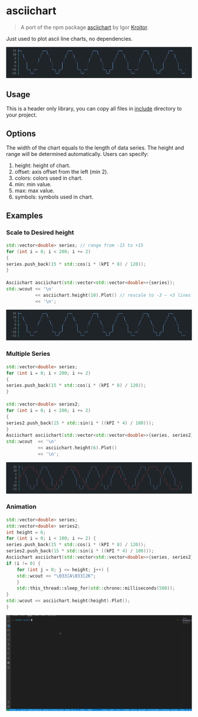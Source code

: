 # asciichart

> A port of the npm package [asciichart](https://github.com/kroitor/asciichart) by Igor [Kroitor](https://github.com/kroitor).

Just used to plot ascii line charts, no dependencies.

![asciichart](images/asciichart.png)

## Usage

This is a header only library, you can copy all files in [include](./include) directory to your project.

## Options

The width of the chart equals to the length of data series. The height and range will be determined automatically. Users can specify:

1. height: height of chart.
2. offset: axis offset from the left (min 2).
3. colors: colors used in chart.
4. min: min value.
5. max: max value.
6. symbols: symbols used in chart.

## Examples

### Scale to Desired height

```c++
std::vector<double> series; // range from -15 to +15
for (int i = 0; i < 200; i += 2)
{
series.push_back(15 * std::cos(i * (kPI * 8) / 120));
}

Asciichart asciichart(std::vector<std::vector<double>>{series});
std::wcout << '\n'
           << asciichart.height(10).Plot() // rescale to -3 ~ +3 lines
           << '\n';
```

![scale](images/asciichart.png)

### Multiple Series

```c++
std::vector<double> series;
for (int i = 0; i < 200; i += 2)
{
series.push_back(15 * std::cos(i * (kPI * 8) / 120));
}

std::vector<double> series2;
for (int i = 0; i < 200; i += 2)
{
series2.push_back(15 * std::sin(i * ((kPI * 4) / 100)));
}
Asciichart asciichart(std::vector<std::vector<double>>{series, series2});
std::wcout  << '\n'
            << asciichart.height(6).Plot() 
            << '\n';
```

![multiple](images/multiple.png)

### Animation

```c++  
std::vector<double> series;
std::vector<double> series2;
int height = 6;
for (int i = 0; i < 100; i += 2) {
series.push_back(15 * std::cos(i * (kPI * 8) / 120));
series2.push_back(15 * std::sin(i * ((kPI * 4) / 100)));
Asciichart asciichart(std::vector<std::vector<double>>{series, series2});
if (i != 0) {
    for (int j = 0; j <= height; j++) {
    std::wcout << "\033[A\033[2K";
    }
    std::this_thread::sleep_for(std::chrono::milliseconds(500));
}
std::wcout << asciichart.height(height).Plot();
}
```

![animation](images/animation.gif)
